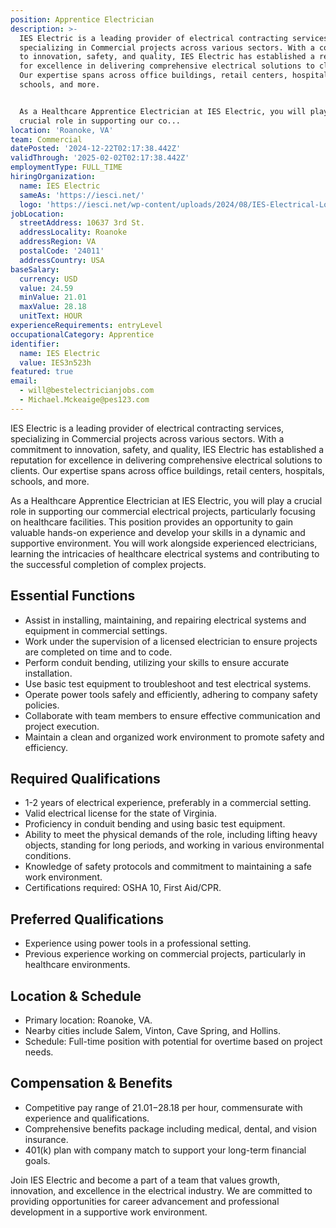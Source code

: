 ```yaml
---
position: Apprentice Electrician
description: >-
  IES Electric is a leading provider of electrical contracting services,
  specializing in Commercial projects across various sectors. With a commitment
  to innovation, safety, and quality, IES Electric has established a reputation
  for excellence in delivering comprehensive electrical solutions to clients.
  Our expertise spans across office buildings, retail centers, hospitals,
  schools, and more.


  As a Healthcare Apprentice Electrician at IES Electric, you will play a
  crucial role in supporting our co...
location: 'Roanoke, VA'
team: Commercial
datePosted: '2024-12-22T02:17:38.442Z'
validThrough: '2025-02-02T02:17:38.442Z'
employmentType: FULL_TIME
hiringOrganization:
  name: IES Electric
  sameAs: 'https://iesci.net/'
  logo: 'https://iesci.net/wp-content/uploads/2024/08/IES-Electrical-Logo-color.png'
jobLocation:
  streetAddress: 10637 3rd St.
  addressLocality: Roanoke
  addressRegion: VA
  postalCode: '24011'
  addressCountry: USA
baseSalary:
  currency: USD
  value: 24.59
  minValue: 21.01
  maxValue: 28.18
  unitText: HOUR
experienceRequirements: entryLevel
occupationalCategory: Apprentice
identifier:
  name: IES Electric
  value: IES3n523h
featured: true
email:
  - will@bestelectricianjobs.com
  - Michael.Mckeaige@pes123.com
---
```




IES Electric is a leading provider of electrical contracting services, specializing in Commercial projects across various sectors. With a commitment to innovation, safety, and quality, IES Electric has established a reputation for excellence in delivering comprehensive electrical solutions to clients. Our expertise spans across office buildings, retail centers, hospitals, schools, and more.

As a Healthcare Apprentice Electrician at IES Electric, you will play a crucial role in supporting our commercial electrical projects, particularly focusing on healthcare facilities. This position provides an opportunity to gain valuable hands-on experience and develop your skills in a dynamic and supportive environment. You will work alongside experienced electricians, learning the intricacies of healthcare electrical systems and contributing to the successful completion of complex projects.

## Essential Functions
- Assist in installing, maintaining, and repairing electrical systems and equipment in commercial settings.
- Work under the supervision of a licensed electrician to ensure projects are completed on time and to code.
- Perform conduit bending, utilizing your skills to ensure accurate installation.
- Use basic test equipment to troubleshoot and test electrical systems.
- Operate power tools safely and efficiently, adhering to company safety policies.
- Collaborate with team members to ensure effective communication and project execution.
- Maintain a clean and organized work environment to promote safety and efficiency.

## Required Qualifications
- 1-2 years of electrical experience, preferably in a commercial setting.
- Valid electrical license for the state of Virginia.
- Proficiency in conduit bending and using basic test equipment.
- Ability to meet the physical demands of the role, including lifting heavy objects, standing for long periods, and working in various environmental conditions.
- Knowledge of safety protocols and commitment to maintaining a safe work environment.
- Certifications required: OSHA 10, First Aid/CPR.

## Preferred Qualifications
- Experience using power tools in a professional setting.
- Previous experience working on commercial projects, particularly in healthcare environments.

## Location & Schedule
- Primary location: Roanoke, VA.
- Nearby cities include Salem, Vinton, Cave Spring, and Hollins.
- Schedule: Full-time position with potential for overtime based on project needs.

## Compensation & Benefits
- Competitive pay range of $21.01-$28.18 per hour, commensurate with experience and qualifications.
- Comprehensive benefits package including medical, dental, and vision insurance.
- 401(k) plan with company match to support your long-term financial goals.

Join IES Electric and become a part of a team that values growth, innovation, and excellence in the electrical industry. We are committed to providing opportunities for career advancement and professional development in a supportive work environment.
